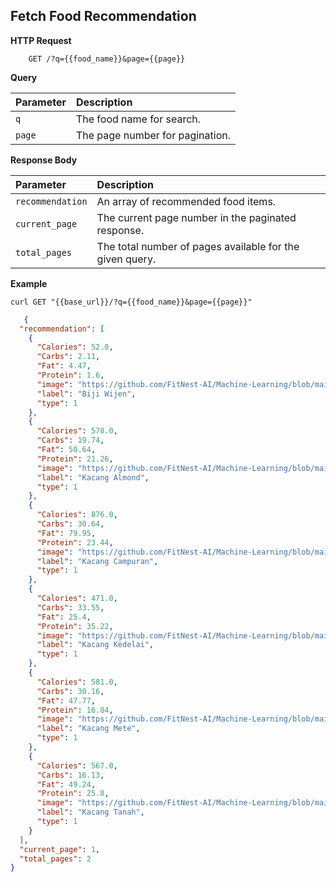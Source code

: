 ## Fetch Food Recommendation

**HTTP Request**

```
    GET /?q={{food_name}}&page={{page}}
```

**Query**

| Parameter | Description                         |
| :-------- | :---------------------------------- |
| `q`       | The food name for search.       |
| `page`    | The page number for pagination.      |

**Response Body**

| Parameter          | Description                                                               |
| :------------------ | :------------------------------------------------------------------------ |
| `recommendation`   | An array of recommended food items.                                      |
| `current_page`     | The current page number in the paginated response.                        |
| `total_pages`      | The total number of pages available for the given query.                  |


**Example**

```
curl GET "{{base_url}}/?q={{food_name}}&page={{page}}"
```

```JSON
   {
  "recommendation": [
    {
      "Calories": 52.0,
      "Carbs": 2.11,
      "Fat": 4.47,
      "Protein": 1.6,
      "image": "https://github.com/FitNest-AI/Machine-Learning/blob/main/Datasets/Tracker/images/biji%20wijen.jpg",
      "label": "Biji Wijen",
      "type": 1
    },
    {
      "Calories": 578.0,
      "Carbs": 19.74,
      "Fat": 50.64,
      "Protein": 21.26,
      "image": "https://github.com/FitNest-AI/Machine-Learning/blob/main/Datasets/Tracker/images/kacang%20almond.jpg",
      "label": "Kacang Almond",
      "type": 1
    },
    {
      "Calories": 876.0,
      "Carbs": 30.64,
      "Fat": 79.95,
      "Protein": 23.44,
      "image": "https://github.com/FitNest-AI/Machine-Learning/blob/main/Datasets/Tracker/images/kacang%20campuran.jpg",
      "label": "Kacang Campuran",
      "type": 1
    },
    {
      "Calories": 471.0,
      "Carbs": 33.55,
      "Fat": 25.4,
      "Protein": 35.22,
      "image": "https://github.com/FitNest-AI/Machine-Learning/blob/main/Datasets/Tracker/images/kacang%20kedelai.jpg",
      "label": "Kacang Kedelai",
      "type": 1
    },
    {
      "Calories": 581.0,
      "Carbs": 30.16,
      "Fat": 47.77,
      "Protein": 16.84,
      "image": "https://github.com/FitNest-AI/Machine-Learning/blob/main/Datasets/Tracker/images/kacang%20mete.jpg",
      "label": "Kacang Mete",
      "type": 1
    },
    {
      "Calories": 567.0,
      "Carbs": 16.13,
      "Fat": 49.24,
      "Protein": 25.8,
      "image": "https://github.com/FitNest-AI/Machine-Learning/blob/main/Datasets/Tracker/images/kacang%20tanah.jpg",
      "label": "Kacang Tanah",
      "type": 1
    }
  ],
  "current_page": 1,
  "total_pages": 2
}

```